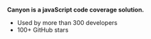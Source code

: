 **Canyon is a javaScript code coverage solution.**

- Used by more than 300 developers
- 100+ GitHub stars
